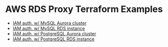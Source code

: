 # AWS RDS Proxy Terraform Examples

- [IAM auth. w/ MySQL Aurora cluster](https://github.com/terraform-aws-modules/terraform-aws-rds-proxy/tree/master/examples/mysql_iam_cluster)
- [IAM auth. w/ MySQL RDS instance](https://github.com/terraform-aws-modules/terraform-aws-rds-proxy/tree/master/examples/mysql_iam_instance)
- [IAM auth. w/ PostgreSQL Aurora cluster](https://github.com/terraform-aws-modules/terraform-aws-rds-proxy/tree/master/examples/postgresql_iam_cluster)
- [IAM auth. w/ PostgreSQL RDS instance](https://github.com/terraform-aws-modules/terraform-aws-rds-proxy/tree/master/examples/postgresql_iam_instance)

